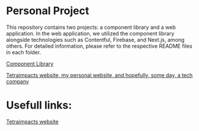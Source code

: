 # Personal Project

This repository contains two projects: a component library and a web application. In the web application, we utilized the component library alongside technologies such as 
Contentful, Firebase, and Next.js, among others. For detailed information, please refer to the respective README files in each folder.

[ Component Library ](https://github.com/BadMastropiero/repo-to-share/tree/master/components-library#readme)

[Tetraimpacts website, my personal website, and hopefully, some day, a tech company](https://github.com/BadMastropiero/repo-to-share/blob/master/web-app/README.md)

# Usefull links:

[Tetraimpacts website](https://tetraimpacts.com/)



